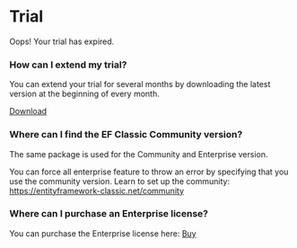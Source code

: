 # Trial

Oops! Your trial has expired.

### How can I extend my trial?
You can extend your trial for several months by downloading the latest version at the beginning of every month.

<a class="btn btn-lg btn-z" role="button" href="/download" onclick="ga('send', 'event', { eventAction: 'download'});">
    <i class="fa fa-cloud-download" aria-hidden="true"></i>
    Download
    <i class="fa fa-angle-right"></i>
</a>

### Where can I find the EF Classic Community version?
The same package is used for the Community and Enterprise version.

You can force all enterprise feature to throw an error by specifying that you use the community version.
Learn to set up the community: https://entityframework-classic.net/community

### Where can I purchase an Enterprise license?
You can purchase the Enterprise license here: <a href="https://entityframework-classic.net/pricing">Buy</a>
